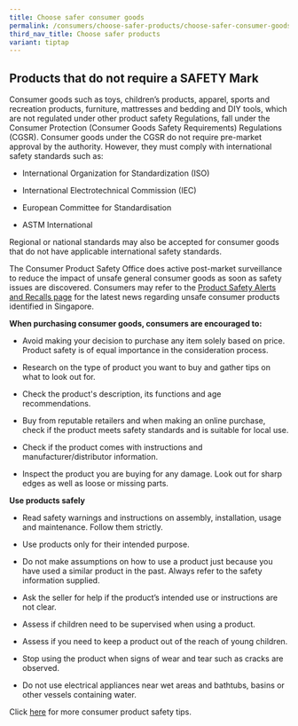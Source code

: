 ```yaml
---
title: Choose safer consumer goods
permalink: /consumers/choose-safer-products/choose-safer-consumer-goods/
third_nav_title: Choose safer products
variant: tiptap
---
```

<h2>Products that do not require a SAFETY Mark</h2>
<p>Consumer goods such as toys, children’s products, apparel, sports and
recreation products, furniture, mattresses and bedding and DIY tools, which
are not regulated under other product safety Regulations, fall under the
Consumer Protection (Consumer Goods Safety Requirements) Regulations (CGSR).
Consumer goods under the CGSR do not require pre-market approval by the
authority. However, they must comply with international safety standards
such as:</p>
<ul data-tight="true" class="tight">
<li>
<p>International Organization for Standardization (ISO)</p>
</li>
<li>
<p>International Electrotechnical Commission (IEC)</p>
</li>
<li>
<p>European Committee for Standardisation</p>
</li>
<li>
<p>ASTM International</p>
</li>
</ul>
<p>Regional or national standards may also be accepted for consumer goods
that do not have applicable international safety standards.</p>
<p>The Consumer Product Safety Office does active post-market surveillance
to reduce the impact of unsafe general consumer goods as soon as safety
issues are discovered. Consumers may refer to the <a href="https://www.consumerproductsafety.gov.sg/consumers/safety-alerts-and-recalls/children-apparel/" rel="noopener noreferrer nofollow" target="_blank">Product Safety Alerts and Recalls page</a> for
the latest news regarding unsafe consumer products identified in Singapore.</p>
<p><strong>When purchasing consumer goods, consumers are encouraged to:</strong>
</p>
<ul data-tight="true" class="tight">
<li>
<p>Avoid making your decision to purchase any item solely based on price.
Product safety is of equal importance in the consideration process.</p>
</li>
<li>
<p>Research on the type of product you want to buy and gather tips on what
to look out for.</p>
</li>
<li>
<p>Check the product's description, its functions and age recommendations.</p>
</li>
<li>
<p>Buy from reputable retailers and when making an online purchase, check
if the product meets safety standards and is suitable for local use.</p>
</li>
<li>
<p>Check if the product comes with instructions and manufacturer/distributor
information.</p>
</li>
<li>
<p>Inspect the product you are buying for any damage. Look out for sharp
edges as well as loose or missing parts.</p>
</li>
</ul>
<p><strong>Use products safely</strong>
</p>
<ul data-tight="true" class="tight">
<li>
<p>Read safety warnings and instructions on assembly, installation, usage
and maintenance. Follow them strictly.</p>
</li>
<li>
<p>Use products only for their intended purpose.</p>
</li>
<li>
<p>Do not make assumptions on how to use a product just because you have
used a similar product in the past. Always refer to the safety information
supplied.</p>
</li>
<li>
<p>Ask the seller for help if the product’s intended use or instructions
are not clear.</p>
</li>
<li>
<p>Assess if children need to be supervised when using a product.</p>
</li>
<li>
<p>Assess if you need to keep a product out of the reach of young children.</p>
</li>
<li>
<p>Stop using the product when signs of wear and tear such as cracks are
observed.</p>
</li>
<li>
<p>Do not use electrical appliances near wet areas and bathtubs, basins or
other vessels containing water.</p>
</li>
</ul>
<p>Click <a href="https://www.consumerproductsafety.gov.sg/consumers/product-safety-tips/electronics-and-appliances/" rel="noopener noreferrer nofollow" target="_blank">here</a> for
more consumer product safety tips.</p>